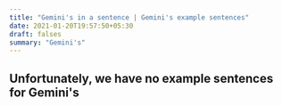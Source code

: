 ```yaml
---
title: "Gemini's in a sentence | Gemini's example sentences"
date: 2021-01-20T19:57:50+05:30
draft: falses
summary: "Gemini's"
---
```

## Unfortunately, we have no example sentences for Gemini's                 
